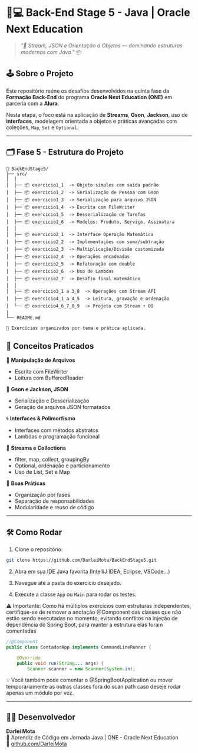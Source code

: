 # 🎯💻 Back-End Stage 5 - Java | Oracle Next Education

&#x20;&#x20;

> *"🔄 Stream, JSON e Orientação a Objetos — dominando estruturas modernas com Java."* 📦

## 🕹️ Sobre o Projeto

Este repositório reúne os desafios desenvolvidos na quinta fase da **Formação Back-End** do programa **Oracle Next Education (ONE)** em parceria com a **Alura**.

Nesta etapa, o foco está na aplicação de **Streams**, **Gson**, **Jackson**, uso de **interfaces**, modelagem orientada a objetos e práticas avançadas com coleções, `Map`, `Set` e `Optional`.

---

## 🗂️ Fase 5 - Estrutura do Projeto

```
📁 BackEndStage5/
├── src/
│  │
│  ├── 📦 exercicio1_1  -> Objeto simples com saída padrão
│  ├── 📦 exercicio1_2  -> Serialização de Pessoa com Gson
│  ├── 📦 exercicio1_3  -> Serialização para arquivo JSON
│  ├── 📦 exercicio1_4  -> Escrita com FileWriter
│  ├── 📦 exercicio1_5  -> Desserialização de Tarefas
│  ├── 📦 exercicio1_6  -> Modelos: Produto, Serviço, Assinatura
│  │
│  ├── 📦 exercicio2_1  -> Interface Operação Matemática
│  ├── 📦 exercicio2_2  -> Implementações com soma/subtração
│  ├── 📦 exercicio2_3  -> Multiplicação/Divisão customizada
│  ├── 📦 exercicio2_4  -> Operações encadeadas
│  ├── 📦 exercicio2_5  -> Refatoração com double
│  ├── 📦 exercicio2_6  -> Uso de Lambdas
│  ├── 📦 exercicio2_7  -> Desafio final matemático
│  │
│  ├── 📦 exercicio3_1 a 3_8  -> Operações com Stream API
│  ├── 📦 exercicio4_1 a 4_5  -> Leitura, gravação e ordenação
│  └── 📦 exercicio4_6_7_8_9  -> Projeto com Stream + OO
│
└── README.md

📌 Exercícios organizados por tema e prática aplicada.
```

## 🧠 **Conceitos Praticados**

📄 **Manipulação de Arquivos**

- Escrita com FileWriter
- Leitura com BufferedReader

🧾 **Gson e Jackson, JSON**

- Serialização e Desserialização
- Geração de arquivos JSON formatados

🌀 **Interfaces & Polimorfismo**

- Interfaces com métodos abstratos
- Lambdas e programação funcional

🧮 **Streams e Collections**

- filter, map, collect, groupingBy
- Optional, ordenação e particionamento
- Uso de List, Set e Map

🎯 **Boas Práticas**

- Organização por fases
- Separação de responsabilidades
- Modularidade e reuso de código

---

## 🛠️ Como Rodar

1. Clone o repositório:

```bash
git clone https://github.com/DarleiMota/BackEndStage5.git
```

2. Abra em sua IDE Java favorita (IntelliJ IDEA, Eclipse, VSCode...)

3. Navegue até a pasta do exercício desejado.

4. Execute a classe `App` ou `Main` para rodar os testes.

⚠️ Importante: Como há múltiplos exercícios com estruturas independentes, certifique-se de remover a anotação @Component das classes que não estão sendo executadas no momento, evitando conflitos na injeção de dependência do Spring Boot, para manter a estrutura elas foram comentadas

```JAVA
//@Component
public class ContadorApp implements CommandLineRunner {

    @Override
    public void run(String... args) {
        Scanner scanner = new Scanner(System.in);
```
💡 Você também pode comentar o @SpringBootApplication ou mover temporariamente as outras classes fora do scan path caso deseje rodar apenas um módulo por vez.


---

## 🧙‍♂️ Desenvolvedor

**Darlei Mota**\
📍 Aprendiz de Código em Jornada Java | ONE - Oracle Next Education\
🔗 [github.com/DarleiMota](https://github.com/DarleiMota)

